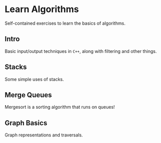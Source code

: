 # Learn Algorithms
Self-contained exercises to learn the basics of algorithms.

## Intro
Basic input/output techniques in `C++`,
along with filtering and other things.

## Stacks
Some simple uses of stacks.

## Merge Queues
Mergesort is a sorting algorithm that runs on queues!

## Graph Basics
Graph representations and traversals.
